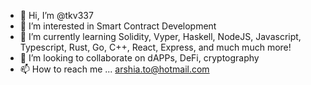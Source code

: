 - 👋 Hi, I’m @tkv337
- 👀 I’m interested in Smart Contract Development
- 🌱 I’m currently learning Solidity, Vyper, Haskell, NodeJS, Javascript, Typescript, Rust, Go, C++, React, Express, and much much more!
- 💞️ I’m looking to collaborate on dAPPs, DeFi, cryptography
- 📫 How to reach me ... arshia.to@hotmail.com 

<!---
tkv337/tkv337 is a ✨ special ✨ repository because its `README.md` (this file) appears on your GitHub profile.
You can click the Preview link to take a look at your changes.
--->
